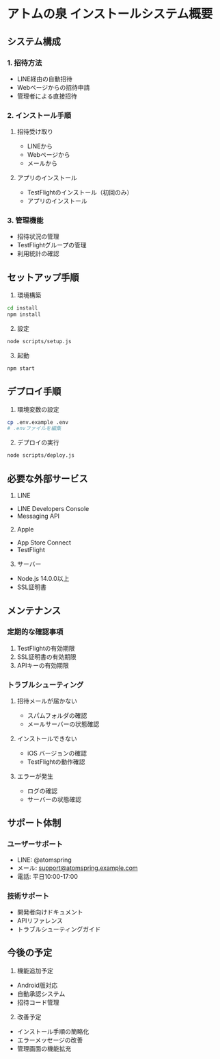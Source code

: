 # アトムの泉 インストールシステム概要

## システム構成

### 1. 招待方法
- LINE経由の自動招待
- Webページからの招待申請
- 管理者による直接招待

### 2. インストール手順
1. 招待受け取り
   - LINEから
   - Webページから
   - メールから

2. アプリのインストール
   - TestFlightのインストール（初回のみ）
   - アプリのインストール

### 3. 管理機能
- 招待状況の管理
- TestFlightグループの管理
- 利用統計の確認

## セットアップ手順

1. 環境構築
```bash
cd install
npm install
```

2. 設定
```bash
node scripts/setup.js
```

3. 起動
```bash
npm start
```

## デプロイ手順

1. 環境変数の設定
```bash
cp .env.example .env
# .envファイルを編集
```

2. デプロイの実行
```bash
node scripts/deploy.js
```

## 必要な外部サービス

1. LINE
- LINE Developers Console
- Messaging API

2. Apple
- App Store Connect
- TestFlight

3. サーバー
- Node.js 14.0.0以上
- SSL証明書

## メンテナンス

### 定期的な確認事項
1. TestFlightの有効期限
2. SSL証明書の有効期限
3. APIキーの有効期限

### トラブルシューティング
1. 招待メールが届かない
   - スパムフォルダの確認
   - メールサーバーの状態確認

2. インストールできない
   - iOS バージョンの確認
   - TestFlightの動作確認

3. エラーが発生
   - ログの確認
   - サーバーの状態確認

## サポート体制

### ユーザーサポート
- LINE: @atomspring
- メール: support@atomspring.example.com
- 電話: 平日10:00-17:00

### 技術サポート
- 開発者向けドキュメント
- APIリファレンス
- トラブルシューティングガイド

## 今後の予定

1. 機能追加予定
- Android版対応
- 自動承認システム
- 招待コード管理

2. 改善予定
- インストール手順の簡略化
- エラーメッセージの改善
- 管理画面の機能拡充